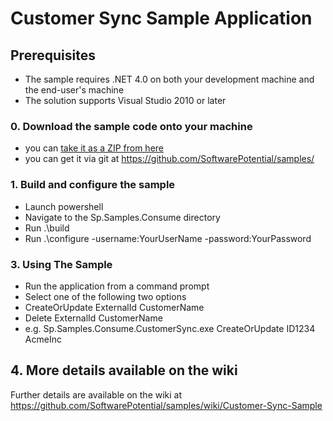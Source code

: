 # Customer Sync Sample Application

## Prerequisites

* The sample requires .NET 4.0 on both your development machine and the end-user's machine
* The solution supports Visual Studio 2010 or later

### 0. Download the sample code onto your machine 

* you can [take it as a ZIP from here](https://github.com/SoftwarePotential/samples/zipball/master) 
* you can get it via git at https://github.com/SoftwarePotential/samples/

### 1. Build and configure the sample

* Launch powershell 
* Navigate to the Sp.Samples.Consume directory
* Run .\build
* Run .\configure -username:YourUserName -password:YourPassword

### 3. Using The Sample

* Run the application from a command prompt 
* Select one of the following two options
* CreateOrUpdate ExternalId CustomerName
* Delete ExternalId CustomerName
* e.g. Sp.Samples.Consume.CustomerSync.exe CreateOrUpdate ID1234 AcmeInc

## 4. More details available on the wiki

Further details are available on the wiki at https://github.com/SoftwarePotential/samples/wiki/Customer-Sync-Sample